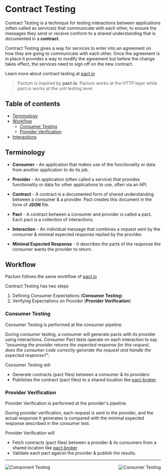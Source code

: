 # Contract Testing

Contract Testing is a technique for testing interactions between applications (often called as services) that communicate with each other, to ensure the messages they send or receive conform to a shared understanding that is documented in a **contract**.

Contract Testing gives a way for services to enter into an agreement on how they are going to communicate with each other. Once the agreement is in place it provides a way to modify the agreement but before the change takes effect, the services need to sign off on the new contract.

Learn more about contract testing at [pact.io](https://docs.pact.io)

> Pactum is inspired by **pact.io**. Pactum works at the HTTP layer while pact.io works at the unit testing level.

## Table of contents

* [Terminology](#terminology)
* [Workflow](#workflow)
  * [Consumer Testing](#consumer-testing)
  * [Provider Verification](#provider-verification)
* [Interactions](#interactions)

## Terminology

* **Consumer** - An application that makes use of the functionality or data from another application to do its job.

* **Provider** - An application (often called a service) that provides functionality or data for other applications to use, often via an API.

* **Contract** - A contract is a documented form of shared understanding between a consumer & a provider. Pact creates this document in the form of **JSON** file.

* **Pact** - A contract between a consumer and provider is called a pact. Each pact is a collection of interactions.

* **Interaction** - An individual message that combines a request sent by the consumer & minimal expected response replied by the provider.

* **Minimal Expected Response** - It describes the parts of the response the consumer wants the provider to return.

## Workflow

Pactum follows the same workflow of [pact.io](https://docs.pact.io)

Contract Testing has two steps

1. Defining Consumer Expectations (**Consumer Testing**)
2. Verifying Expectations on Provider (**Provider Verification**)

### Consumer Testing

Consumer Testing is performed at the consumer pipeline.

During consumer testing, a consumer will generate pacts with its provider using interactions. Consumer Pact tests operate on each interaction to say *"assuming the provider returns the expected response for this request, does the consumer code correctly generate the request and handle the expected response?"*.

Consumer Testing will

* Generate contracts (pact files) between a consumer & its providers
* Publishes the contract (pact files) to a shared location like [pact-broker](https://docs.pact.io/pact_broker)

### Provider Verification

Provider Verification is performed at the provider's pipeline.

During provider verification, each request is sent to the provider, and the actual response it generates is compared with the minimal expected response described in the consumer test.

Provider Verification will

* Fetch contracts (pact files) between a provider & its consumers from a shared location like [pact-broker](https://docs.pact.io/pact_broker)
* Validate each pact against the provider & publish the results.

----------------------------------------------------------------------------------------------------------------

<a href="https://github.com/ASaiAnudeep/pactum/wiki/Component-Testing" >
  <img src="https://img.shields.io/badge/PREV-Component%20Testing-orange" alt="Component Testing" align="left" style="display: inline;" />
</a>
<a href="https://github.com/ASaiAnudeep/pactum/wiki/Consumer-Testing" >
  <img src="https://img.shields.io/badge/NEXT-Consumer%20Testing-blue" alt="Consumer Testing" align="right" style="display: inline;" />
</a>